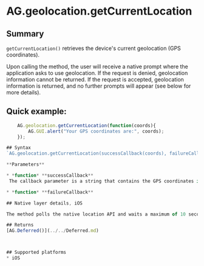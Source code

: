 # AG.geolocation.getCurrentLocation

## Summary
`getCurrentLocation()` retrieves the device's current geolocation (GPS coordinates). 

Upon calling the method, the user will receive a native prompt where the application asks to use geolocation. If the request is denied, geolocation information cannot be returned. If the request is accepted, geolocation information is returned, and no further prompts will appear (see below for more details).

## Quick example:

```javascript
	AG.geolocation.getCurrentLocation(function(coords){
  		AG.GUI.alert("Your GPS coordinates are:", coords);
	});

## Syntax
`AG.geolocation.getCurrentLocation(successCallback(coords), failureCallback)`

**Parameters**

* *function* **successCallback**
 The callback parameter is a string that contains the GPS coordinates in the syntax: `latitude,longitude`.

* *function* **failureCallback**

## Native layer details, iOS

The method polls the native location API and waits a maximum of 10 seconds to get a location. If a location cannot be resolved in this time, the method fails and calls `failureCallback`. If a location is successfully retrieved, `successCallback` is called and the location data is passed on to it as a parameter.

## Returns 
[AG.Deferred()](../../Deferred.md)



## Supported platforms
* iOS